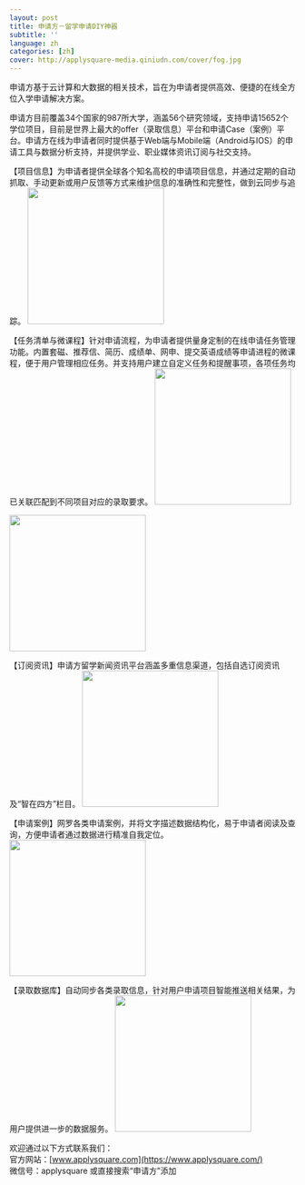 ```yaml
---
layout: post
title: 申请方－留学申请DIY神器
subtitle: ''
language: zh
categories: [zh]
cover: http://applysquare-media.qiniudn.com/cover/fog.jpg
---
```


申请方基于云计算和大数据的相关技术，旨在为申请者提供高效、便捷的在线全方位入学申请解决方案。

申请方目前覆盖34个国家的987所大学，涵盖56个研究领域，支持申请15652个学位项目，目前是世界上最大的offer（录取信息）平台和申请Case（案例）平台。申请方在线为申请者同时提供基于Web端与Mobile端（Android与IOS）的申请工具与数据分析支持，并提供学业、职业媒体资讯订阅与社交支持。

【项目信息】为申请者提供全球各个知名高校的申请项目信息，并通过定期的自动抓取、手动更新或用户反馈等方式来维护信息的准确性和完整性，做到云同步与追踪。
<img src="http://applysquare-media.qiniudn.com/2014/11/tool/program.jpg" width="240px" height="auto" />

【任务清单与微课程】针对申请流程，为申请者提供量身定制的在线申请任务管理功能。内置套磁、推荐信、简历、成绩单、网申、提交英语成绩等申请进程的微课程，便于用户管理相应任务。并支持用户建立自定义任务和提醒事项，各项任务均已关联匹配到不同项目对应的录取要求。
<img src="http://applysquare-media.qiniudn.com/2014/11/tool/tutorial.jpg" width="240px" height="auto" />

<img src="http://applysquare-media.qiniudn.com/2014/11/tool/checklist.jpg" width="240px" height="auto" />

【订阅资讯】申请方留学新闻资讯平台涵盖多重信息渠道，包括自选订阅资讯及“智在四方”栏目。
<img src="http://applysquare-media.qiniudn.com/2014/11/tool/news.jpg" width="240px" height="auto" />

【申请案例】网罗各类申请案例，并将文字描述数据结构化，易于申请者阅读及查询，方便申请者通过数据进行精准自我定位。
<img src="http://applysquare-media.qiniudn.com/2014/11/tool/case.jpg" width="240px" height="auto" />

【录取数据库】自动同步各类录取信息，针对用户申请项目智能推送相关结果，为用户提供进一步的数据服务。
<img src="http://applysquare-media.qiniudn.com/2014/11/tool/offer.jpg" width="240px" height="auto" />

欢迎通过以下方式联系我们：  
官方网站：[www.applysquare.com](https://www.applysquare.com/)  
微信号：applysquare 或直接搜索“申请方”添加